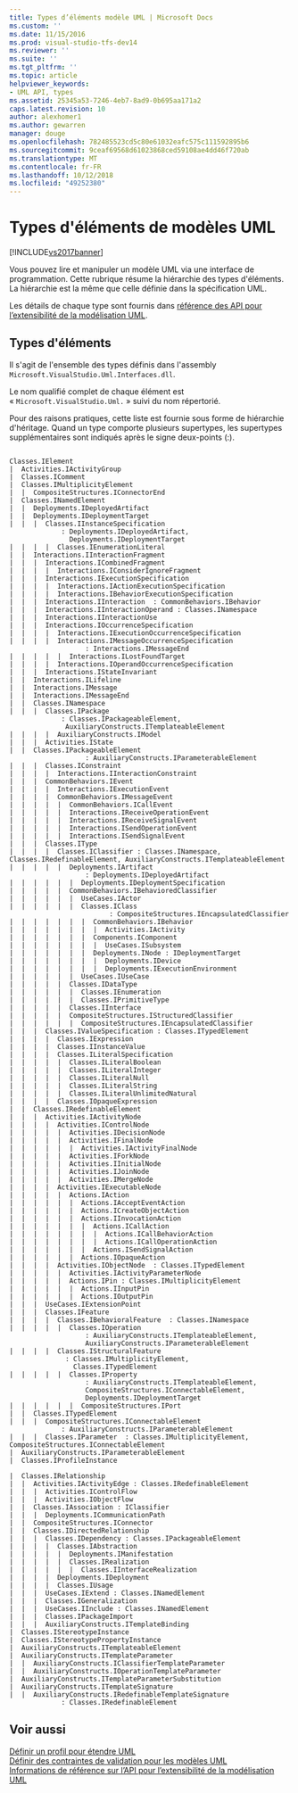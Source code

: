 ```yaml
---
title: Types d’éléments modèle UML | Microsoft Docs
ms.custom: ''
ms.date: 11/15/2016
ms.prod: visual-studio-tfs-dev14
ms.reviewer: ''
ms.suite: ''
ms.tgt_pltfrm: ''
ms.topic: article
helpviewer_keywords:
- UML API, types
ms.assetid: 25345a53-7246-4eb7-8ad9-0b695aa171a2
caps.latest.revision: 10
author: alexhomer1
ms.author: gewarren
manager: douge
ms.openlocfilehash: 782485523cd5c80e61032eafc575c111592895b6
ms.sourcegitcommit: 9ceaf69568d61023868ced59108ae4dd46f720ab
ms.translationtype: MT
ms.contentlocale: fr-FR
ms.lasthandoff: 10/12/2018
ms.locfileid: "49252380"
---
```

# <a name="uml-model-element-types"></a>Types d'éléments de modèles UML
[!INCLUDE[vs2017banner](../includes/vs2017banner.md)]

Vous pouvez lire et manipuler un modèle UML via une interface de programmation. Cette rubrique résume la hiérarchie des types d'éléments. La hiérarchie est la même que celle définie dans la spécification UML.  
  
 Les détails de chaque type sont fournis dans [référence des API pour l’extensibilité de la modélisation UML](../modeling/api-reference-for-uml-modeling-extensibility.md).  
  
## <a name="element-types"></a>Types d'éléments  
 Il s'agit de l'ensemble des types définis dans l'assembly `Microsoft.VisualStudio.Uml.Interfaces.dll`.  
  
 Le nom qualifié complet de chaque élément est « `Microsoft.VisualStudio.Uml.` » suivi du nom répertorié.  
  
 Pour des raisons pratiques, cette liste est fournie sous forme de hiérarchie d'héritage. Quand un type comporte plusieurs supertypes, les supertypes supplémentaires sont indiqués après le signe deux-points (:).  
  
```  
  
Classes.IElement  
|  Activities.IActivityGroup  
|  Classes.IComment  
|  Classes.IMultiplicityElement  
|  |  CompositeStructures.IConnectorEnd  
|  Classes.INamedElement  
|  |  Deployments.IDeployedArtifact  
|  |  Deployments.IDeploymentTarget  
|  |  |  Classes.IInstanceSpecification  
             : Deployments.IDeployedArtifact,  
               Deployments.IDeploymentTarget  
|  |  |  |  Classes.IEnumerationLiteral  
|  |  Interactions.IInteractionFragment  
|  |  |  Interactions.ICombinedFragment  
|  |  |  |  Interactions.IConsiderIgnoreFragment  
|  |  |  Interactions.IExecutionSpecification  
|  |  |  |  Interactions.IActionExecutionSpecification  
|  |  |  |  Interactions.IBehaviorExecutionSpecification  
|  |  |  Interactions.IInteraction  : CommonBehaviors.IBehavior  
|  |  |  Interactions.IInteractionOperand : Classes.INamespace  
|  |  |  Interactions.IInteractionUse  
|  |  |  Interactions.IOccurrenceSpecification  
|  |  |  |  Interactions.IExecutionOccurrenceSpecification  
|  |  |  |  Interactions.IMessageOccurrenceSpecification  
                   : Interactions.IMessageEnd  
|  |  |  |  |  Interactions.ILostFoundTarget  
|  |  |  |  Interactions.IOperandOccurrenceSpecification  
|  |  |  Interactions.IStateInvariant  
|  |  Interactions.ILifeline  
|  |  Interactions.IMessage  
|  |  Interactions.IMessageEnd  
|  |  Classes.INamespace  
|  |  |  Classes.IPackage  
             : Classes.IPackageableElement,  
              AuxiliaryConstructs.ITemplateableElement  
|  |  |  |  AuxiliaryConstructs.IModel  
|  |  |  Activities.IState  
|  |  Classes.IPackageableElement        
                   : AuxiliaryConstructs.IParameterableElement  
|  |  |  Classes.IConstraint  
|  |  |  |  Interactions.IInteractionConstraint  
|  |  |  CommonBehaviors.IEvent  
|  |  |  |  Interactions.IExecutionEvent  
|  |  |  |  CommonBehaviors.IMessageEvent  
|  |  |  |  |  CommonBehaviors.ICallEvent  
|  |  |  |  |  Interactions.IReceiveOperationEvent  
|  |  |  |  |  Interactions.IReceiveSignalEvent  
|  |  |  |  |  Interactions.ISendOperationEvent  
|  |  |  |  |  Interactions.ISendSignalEvent  
|  |  |  Classes.IType  
|  |  |  |  Classes.IClassifier : Classes.INamespace, Classes.IRedefinableElement, AuxiliaryConstructs.ITemplateableElement  
|  |  |  |  |  Deployments.IArtifact  
                   : Deployments.IDeployedArtifact  
|  |  |  |  |  |  Deployments.IDeploymentSpecification  
|  |  |  |  |  CommonBehaviors.IBehavioredClassifier  
|  |  |  |  |  |  UseCases.IActor  
|  |  |  |  |  |  Classes.IClass        
                         : CompositeStructures.IEncapsulatedClassifier  
|  |  |  |  |  |  |  CommonBehaviors.IBehavior  
|  |  |  |  |  |  |  |  Activities.IActivity  
|  |  |  |  |  |  |  Components.IComponent  
|  |  |  |  |  |  |  |  UseCases.ISubsystem  
|  |  |  |  |  |  |  Deployments.INode : IDeploymentTarget  
|  |  |  |  |  |  |  |  Deployments.IDevice  
|  |  |  |  |  |  |  |  Deployments.IExecutionEnvironment  
|  |  |  |  |  |  UseCases.IUseCase  
|  |  |  |  |  Classes.IDataType  
|  |  |  |  |  |  Classes.IEnumeration  
|  |  |  |  |  |  Classes.IPrimitiveType  
|  |  |  |  |  Classes.IInterface  
|  |  |  |  |  CompositeStructures.IStructuredClassifier  
|  |  |  |  |  |  CompositeStructures.IEncapsulatedClassifier  
|  |  |  Classes.IValueSpecification : Classes.ITypedElement  
|  |  |  |  Classes.IExpression  
|  |  |  |  Classes.IInstanceValue  
|  |  |  |  Classes.ILiteralSpecification  
|  |  |  |  |  Classes.ILiteralBoolean  
|  |  |  |  |  Classes.ILiteralInteger  
|  |  |  |  |  Classes.ILiteralNull  
|  |  |  |  |  Classes.ILiteralString  
|  |  |  |  |  Classes.ILiteralUnlimitedNatural  
|  |  |  |  Classes.IOpaqueExpression  
|  |  Classes.IRedefinableElement  
|  |  |  Activities.IActivityNode  
|  |  |  |  Activities.IControlNode  
|  |  |  |  |  Activities.IDecisionNode  
|  |  |  |  |  Activities.IFinalNode  
|  |  |  |  |  |  Activities.IActivityFinalNode  
|  |  |  |  |  Activities.IForkNode  
|  |  |  |  |  Activities.IInitialNode  
|  |  |  |  |  Activities.IJoinNode  
|  |  |  |  |  Activities.IMergeNode  
|  |  |  |  Activities.IExecutableNode  
|  |  |  |  |  Actions.IAction  
|  |  |  |  |  |  Actions.IAcceptEventAction  
|  |  |  |  |  |  Actions.ICreateObjectAction  
|  |  |  |  |  |  Actions.IInvocationAction  
|  |  |  |  |  |  |  Actions.ICallAction  
|  |  |  |  |  |  |  |  Actions.ICallBehaviorAction  
|  |  |  |  |  |  |  |  Actions.ICallOperationAction  
|  |  |  |  |  |  |  Actions.ISendSignalAction  
|  |  |  |  |  |  Actions.IOpaqueAction  
|  |  |  |  Activities.IObjectNode  : Classes.ITypedElement  
|  |  |  |  |  Activities.IActivityParameterNode  
|  |  |  |  |  Actions.IPin : Classes.IMultiplicityElement  
|  |  |  |  |  |  Actions.IInputPin  
|  |  |  |  |  |  Actions.IOutputPin  
|  |  |  UseCases.IExtensionPoint  
|  |  |  Classes.IFeature  
|  |  |  |  Classes.IBehavioralFeature  : Classes.INamespace  
|  |  |  |  |  Classes.IOperation  
                   : AuxiliaryConstructs.ITemplateableElement,  
                   AuxiliaryConstructs.IParameterableElement  
|  |  |  |  Classes.IStructuralFeature  
              : Classes.IMultiplicityElement,   
                Classes.ITypedElement  
|  |  |  |  |  Classes.IProperty  
                   : AuxiliaryConstructs.ITemplateableElement,   
                   CompositeStructures.IConnectableElement,   
                   Deployments.IDeploymentTarget  
|  |  |  |  |  |  CompositeStructures.IPort  
|  |  Classes.ITypedElement  
|  |  |  CompositeStructures.IConnectableElement  
             : AuxiliaryConstructs.IParameterableElement  
|  |  |  Classes.IParameter  : Classes.IMultiplicityElement, CompositeStructures.IConnectableElement  
|  AuxiliaryConstructs.IParameterableElement  
|  Classes.IProfileInstance  
  
|  Classes.IRelationship  
|  |  Activities.IActivityEdge : Classes.IRedefinableElement  
|  |  |  Activities.IControlFlow  
|  |  |  Activities.IObjectFlow  
|  |  Classes.IAssociation : IClassifier  
|  |  |  Deployments.ICommunicationPath  
|  |  CompositeStructures.IConnector  
|  |  Classes.IDirectedRelationship  
|  |  |  Classes.IDependency : Classes.IPackageableElement  
|  |  |  |  Classes.IAbstraction  
|  |  |  |  |  Deployments.IManifestation  
|  |  |  |  |  Classes.IRealization  
|  |  |  |  |  |  Classes.IInterfaceRealization  
|  |  |  |  Deployments.IDeployment  
|  |  |  |  Classes.IUsage  
|  |  |  UseCases.IExtend : Classes.INamedElement  
|  |  |  Classes.IGeneralization  
|  |  |  UseCases.IInclude : Classes.INamedElement  
|  |  |  Classes.IPackageImport  
|  |  |  AuxiliaryConstructs.ITemplateBinding  
|  Classes.IStereotypeInstance  
|  Classes.IStereotypePropertyInstance  
|  AuxiliaryConstructs.ITemplateableElement  
|  AuxiliaryConstructs.ITemplateParameter  
|  |  AuxiliaryConstructs.IClassifierTemplateParameter  
|  |  AuxiliaryConstructs.IOperationTemplateParameter  
|  AuxiliaryConstructs.ITemplateParameterSubstitution  
|  AuxiliaryConstructs.ITemplateSignature  
|  |  AuxiliaryConstructs.IRedefinableTemplateSignature   
             : Classes.IRedefinableElement  
```  
  
## <a name="see-also"></a>Voir aussi  
 [Définir un profil pour étendre UML](../modeling/define-a-profile-to-extend-uml.md)   
 [Définir des contraintes de validation pour les modèles UML](../modeling/define-validation-constraints-for-uml-models.md)   
 [Informations de référence sur l’API pour l’extensibilité de la modélisation UML](../modeling/api-reference-for-uml-modeling-extensibility.md)



